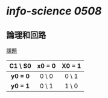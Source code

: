 # *info-science 0508*

## 論理和回路

[課題](ronriwa.png)

|  C1 \ S0 | x0 = 0 | X0 = 1 |
|:--------:|:------:|:------:|
|**y0 = 0**|  0 \ 0 |  0 \ 1 |
|**y0 = 1**|  0 \ 1 |  1 \ 0 |